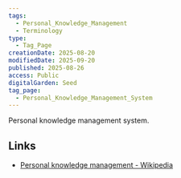 ```yaml
---
tags:
  - Personal_Knowledge_Management
  - Terminology
type:
  - Tag_Page
creationDate: 2025-08-20
modifiedDate: 2025-09-20
published: 2025-08-26
access: Public
digitalGarden: Seed
tag_page:
  - Personal_Knowledge_Management_System
---
```


Personal knowledge management system.

## Links

- [Personal knowledge management - Wikipedia](https://en.wikipedia.org/wiki/Personal_knowledge_management)
